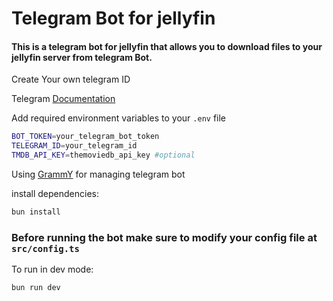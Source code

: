 # Telegram Bot for jellyfin

#### This is a telegram bot for jellyfin that allows you to download files to your jellyfin server from  telegram Bot.


Create Your own telegram ID 

Telegram [Documentation](https://core.telegram.org/bots/api)

Add required environment variables to your `.env` file
```bash
BOT_TOKEN=your_telegram_bot_token
TELEGRAM_ID=your_telegram_id
TMDB_API_KEY=themoviedb_api_key #optional

```


Using [GrammY](https://grammy.dev/) for managing telegram bot


install dependencies:

```bash
bun install
```

### Before running the bot make sure to modify your config file at `src/config.ts` 
To run in dev mode:

```bash
bun run dev
```
